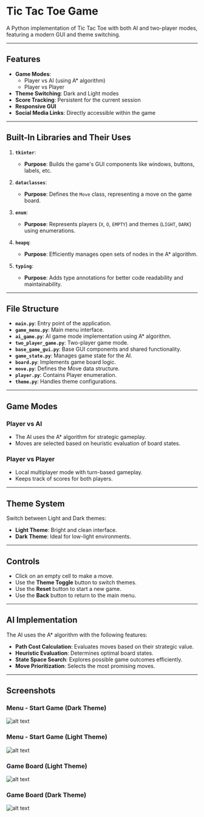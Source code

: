 # Tic Tac Toe Game

A Python implementation of Tic Tac Toe with both AI and two-player modes, featuring a modern GUI and theme switching.

---

## Features

- **Game Modes**:
  - Player vs AI (using A* algorithm)
  - Player vs Player
- **Theme Switching**: Dark and Light modes
- **Score Tracking**: Persistent for the current session
- **Responsive GUI**
- **Social Media Links**: Directly accessible within the game

---

## Built-In Libraries and Their Uses

1. **`tkinter`**:
   - **Purpose**: Builds the game's GUI components like windows, buttons, labels, etc.

2. **`dataclasses`**:
   - **Purpose**: Defines the `Move` class, representing a move on the game board.

3. **`enum`**:
   - **Purpose**: Represents players (`X`, `O`, `EMPTY`) and themes (`LIGHT`, `DARK`) using enumerations.

4. **`heapq`**:
   - **Purpose**: Efficiently manages open sets of nodes in the A* algorithm.

5. **`typing`**:
   - **Purpose**: Adds type annotations for better code readability and maintainability.

---

## File Structure

- **`main.py`**: Entry point of the application.
- **`game_menu.py`**: Main menu interface.
- **`ai_game.py`**: AI game mode implementation using A* algorithm.
- **`two_player_game.py`**: Two-player game mode.
- **`base_game_gui.py`**: Base GUI components and shared functionality.
- **`game_state.py`**: Manages game state for the AI.
- **`board.py`**: Implements game board logic.
- **`move.py`**: Defines the Move data structure.
- **`player.py`**: Contains Player enumeration.
- **`theme.py`**: Handles theme configurations.

---

## Game Modes

### **Player vs AI**
- The AI uses the A* algorithm for strategic gameplay.
- Moves are selected based on heuristic evaluation of board states.

### **Player vs Player**
- Local multiplayer mode with turn-based gameplay.
- Keeps track of scores for both players.

---

## Theme System

Switch between Light and Dark themes:
- **Light Theme**: Bright and clean interface.
- **Dark Theme**: Ideal for low-light environments.

---

## Controls

- Click on an empty cell to make a move.
- Use the **Theme Toggle** button to switch themes.
- Use the **Reset** button to start a new game.
- Use the **Back** button to return to the main menu.

---

## AI Implementation

The AI uses the A* algorithm with the following features:
- **Path Cost Calculation**: Evaluates moves based on their strategic value.
- **Heuristic Evaluation**: Determines optimal board states.
- **State Space Search**: Explores possible game outcomes efficiently.
- **Move Prioritization**: Selects the most promising moves.

---
## Screenshots

### Menu - Start Game (Dark Theme)
![alt text]({5597F451-7217-49BA-BFCF-A507B6E2D8B9}.png)

### Menu - Start Game (Light Theme)
![alt text]({D56E558E-706D-4B05-9DBD-A056EBE7BFA1}.png)

### Game Board (Light Theme)
![alt text]({03B122B0-4702-49AC-ABBB-B1E58EF22B08}.png)

### Game Board (Dark Theme)
![alt text]({22054C57-CA59-4D88-AF94-2A0BE9271446}.png)


